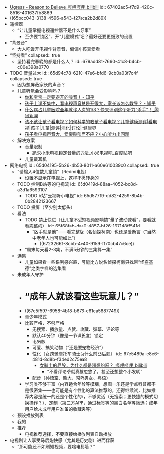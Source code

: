- [Ugress - Reason to Believe_哔哩哔哩_bilibili](https://www.bilibili.com/video/BV1L44y1k7Py)
  id:: 67402ac5-f7d9-420c-8516-401637fb8869
- ((65bcc043-3138-4596-a543-f27aca2b2d89))
- 遥控器
	- “让儿童掌握电视遥控器不是什么好事”
		- 至少要“锁区”、开“儿童模式”吧？最好还要更细致的设置
- “背景音”
	- 大人吃饭开电视作背景音，偏偏小孩真爱看
- “坚持看”
  collapsed:: true
	- 坚持看完春晚的都是什么人？
	  id:: 679add81-7660-41c8-b4cb-c00e398a0770
- TODO 音量过大
  id:: 65d94c78-6210-47e6-bfd6-9cb0a03f7c4f
  collapsed:: true
	- 因为想屏蔽家长的声音？
	- 儿童听觉会受影响吗？
		- [你和宝宝一定要避开的噪音！ - 知乎](https://zhuanlan.zhihu.com/p/33871701)
		- [孩子上课不集中，看电视声音总是开很大，家长该怎么教导？ - 知乎](https://www.zhihu.com/question/492771720)
		- [什么病占儿童医院全年就诊人次的1/3？快来识别这个听力“杀手"！_腾讯新闻](https://new.qq.com/rain/a/20240301A08VVT00)
		- [该不该让孩子看电视？如何科学的教孩子看电视？儿童健康测评|看电视|孩子|儿童|测评|消化|讨论|-健康界](https://www.cn-healthcare.com/articlewm/20211009/content-1271771.html)
		- [孩子看电视声音大、爱耍酷叫而不应？小心听力出问题](https://www.sohu.com/a/224764086_374113)
	- 解决方案
		- 音量限制
			- [跪求小米电视锁定音量的方法_小米电视吧_百度贴吧](https://tieba.baidu.com/p/6416358777)
		- 儿童戴耳机
- 网络电视
  id:: 65d04195-5b26-4b53-8011-a60e610039c0
  collapsed:: true
	- “请输入4位数儿童锁”（Redmi电视）
		- 设置不显示在电视上，这样不愿转身的
	- TODO 控制B站等的电视流
	  id:: 65d0419d-88aa-4052-bc8d-a3d1a6593107
		- TODO b站“云视听小电视”
		  id:: 65d577f9-dd82-4259-8b4b-0b2842123667
	- TODO 投屏（至少别太低头）
	- 看法
		- TODO 禁止快进（让儿童不受短视频影响搞“量子波动速看”，要看就看完整的）
		  id:: 65f68fab-dae0-4857-bf26-167148ff541d
			- “凶手就是他”——看完整版（名侦探柯南）也还是爱断言（“当然中老年人也可能如此”）
				- ((67232661-8cbb-4e40-9159-ff70cb47c6ce))
		- “周末每天看2-3集，不满5分钟的三集算一集”
	- 选集
		- 儿童如果看一些系列感兴趣，可能比方说名侦探柯南只找带“怪盗基德”之类字样的选集看
	- 未成年人守护
		- # “成年人就该看这些玩意儿？”
		- ((67e5f597-6958-4b18-b676-e61ca5887749))
		- 青少年模式
		- 比较严格，不够严格
			- 无搜索、播放量、点赞、收藏、弹幕、评论等
			- 默认40分钟（像是一节课长度）锁定
			- 电脑版
			- 可爱、搞笑动物（“还是要宠物经济”）
			- 性化（女跨骑摩托车骑士为什么前凸后翘）
			  id:: 67e5489a-e8e6-481d-8d8b-f34ed2c75ea8
				- [女骑士的屁股，为什么都是翘翘的呀？_哔哩哔哩_bilibili](https://www.bilibili.com/video/BV19o6nYdEg6/)
					- “不看评论爷就真被忽悠了，甚至还想整个小发明”
			- 配音（孙悟空、熊大、常听男女、粤语）
		- 学习类不够丰富（内容适合年龄等模糊，想图一乐还是学点科普都不是很密集——也可能是有个性化的算法推荐的，还得继续试，比如推荐内容是统一的还是个性化的），不够灵活（无搜索；更快捷的模式切换操作？）、定制（第三方APP，通过标签等的黑白名单等筛选；成年用户给未成年用户准备的收藏夹等）
	- 预设播放列表
	- 我的
	- 推荐
		- 电视推荐选择，不要直接给播放列表自动播放
- 电视剧让人享受马后炮快感（尤其是历史剧）进而俘获
	- “那可能还不如刷短视频，要啥电视墙？”